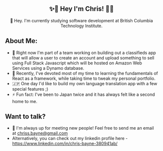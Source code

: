<div align="center">

## :sparkles::flashlight: Hey I'm Chris! :flashlight::sparkles:

 👋 Hey. I'm currently studying software development at British Columbia Technology Institute.

</div>
 
## About Me:
- 🧮 Right now I'm part of a team working on building out a classifieds app that will allow a user to create an account and upload something to sell using Full Stack Javascript which will be hosted on Amazon Web Services using a Dynamo database.
- 🎋 Recently, I've devoted most of my time to learning the fundamentals of React as a framework, while taking time to tweak my personal portfolio.
- 🇯🇵 One day I'd like to build my own language translation app with a few special features ;)
- ⚡ Fun fact: I've been to Japan twice and it has always felt like a second home to me. 

## Want to talk?
- 🐶 I'm always up for meeting new people! Feel free to send me an email at chriss.bayne@gmail.com
- Alternatively, you can check out my linkedin profile here - https://www.linkedin.com/in/chris-bayne-380941ab/

